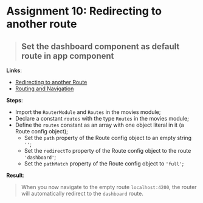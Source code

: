Assignment 10: Redirecting to another route
==============================================

> ## Set the dashboard component as default route in app component

**Links**:
- [Redirecting to another Route](https://angular-2-training-book.rangle.io/handout/routing/redirects.html)
- [Routing and Navigation](https://angular.io/docs/ts/latest/guide/router.html)

**Steps**:
- Import the `RouterModule` and `Routes` in the movies module;
- Declare a constant `routes` with the type `Routes` in the movies module;
- Define the `routes` constant as an array with one object literal in it (a Route config object);
  - Set the `path` property of the Route config object to an empty string `''`;
  - Set the `redirectTo` property of the Route config object to the route `'dashboard'`;
  - Set the `pathMatch` property of the Route config object to `'full'`;

**Result**:
> When you now navigate to the empty route `localhost:4200`, the router will automatically redirect to the `dashboard` route.
